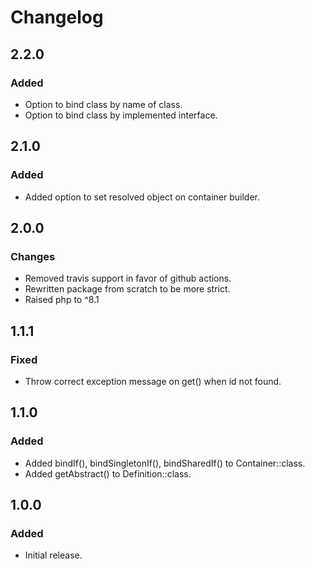 # Changelog

## 2.2.0

### Added
- Option to bind class by name of class.
- Option to bind class by implemented interface.

## 2.1.0

### Added
- Added option to set resolved object on container builder.

## 2.0.0

### Changes
- Removed travis support in favor of github actions.
- Rewritten package from scratch to be more strict.
- Raised php to ^8.1

## 1.1.1

### Fixed
- Throw correct exception message on get() when id not found.

## 1.1.0

### Added
- Added bindIf(), bindSingletonIf(), bindSharedIf() to Container::class.
- Added getAbstract() to Definition::class.

## 1.0.0

### Added
- Initial release.
